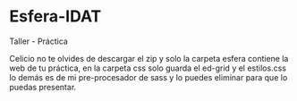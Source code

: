 # Esfera-IDAT
Taller - Práctica

Celicio no te olvides de descargar el zip y solo la carpeta esfera contiene la web de tu práctica, en la carpeta css solo guarda el ed-grid y el estilos.css lo demás es de mi pre-procesador de sass y lo puedes eliminar para que lo puedas presentar.
